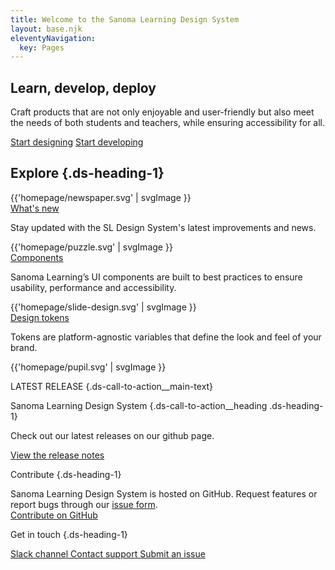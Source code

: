 ```yaml
---
title: Welcome to the Sanoma Learning Design System
layout: base.njk
eleventyNavigation:
  key: Pages
---
```


<div class="ds-homepage-wrapper">
<section class="ds-hero-block">

# Learn, develop, deploy

Craft products that are not only enjoyable and user-friendly but also meet the needs of both students and teachers, while ensuring accessibility for all.

<span>
  <a class="ds-button-cta-negative" href="/categories/getting-started/designers"><sl-icon name="far-pen-ruler"></sl-icon>Start designing</a>
  <a class="ds-button-cta-negative" href="/categories/getting-started/developers"><sl-icon name="far-code"></sl-icon>Start developing</a>
</span>
</section>

<section class="ds-explore">

## Explore {.ds-heading-1}

<div class="ds-explore-wrapper">

<div class="ds-explore__whats-new ds-explore__card">

<div class="ds-explore__card-image">
{{'homepage/newspaper.svg' | svgImage }}
</div>

<div class="ds-heading-2">
<a href="/categories/whats-new/" aria-describedby="whatsNewParagraph">
What's new
</a>
</div>

<p id="whatsNewParagraph">Stay updated with the SL Design System's latest improvements and news.</p>

</div>

<div class="ds-explore__components ds-explore__card">

<div class="ds-explore__card-image">
{{'homepage/puzzle.svg' | svgImage }}
</div>

<div class="ds-heading-2">
<a href="/categories/components/overview/" aria-describedby="componentsParagraph">
Components
</a>
</div>

<p id="componentsParagraph">Sanoma Learning’s UI components are built to best practices to ensure usability, performance and accessibility.</p>

</div>

<div class="ds-explore__design-tokens ds-explore__card">

<div class="ds-explore__card-image">
{{'homepage/slide-design.svg' | svgImage }}
</div>

<div class="ds-heading-2">
<a href="/categories/design-tokens/color" aria-describedby="tokensParagraph">
Design tokens
</a>
</div>

<p id="tokensParagraph">Tokens are platform-agnostic variables that define the look and feel of your brand.</p>

</div>



</div>

</section>

<section class="ds-call-to-action">


{{'homepage/pupil.svg' | svgImage }}


<div class="ds-call-to-action__description">

LATEST RELEASE {.ds-call-to-action__main-text}

Sanoma Learning Design System {.ds-call-to-action__heading .ds-heading-1}

Check out our latest releases on our github page.

<a class="ds-call-to-action__link" href="https://github.com/sl-design-system/components/releases" target="_blank">
  View the release notes 
</a>

</div>

</section>

<section class="ds-contact-block">

<div class="ds-contact-block__contribute">

Contribute {.ds-heading-1}

<div class="ds-contact-block__description">
Sanoma Learning Design System is hosted on GitHub. Request features or report bugs through our <a class="ds-contact-block__description-link" href="https://github.com/sl-design-system/components/issues/new/choose" target="_blank">issue form</a>.
</div>

<a class="ds-contact-block__button" href="https://github.com/sl-design-system/components/blob/main/CONTRIBUTING.md" target="_blank">
<sl-icon name="fab-github"></sl-icon> Contribute on GitHub
</a>

</div>

<div class="ds-contact-block__get-in-touch">

Get in touch {.ds-heading-1}

<a class="ds-contact-block__link ds-contact-block__slack" href="https://sanoma.slack.com/archives/C03SA9HUUA3" target="_blank">
<sl-icon name="fab-slack"></sl-icon> Slack channel
</a>

<a class="ds-contact-block__link ds-contact-block__question" href="mailto:designsystem@sanoma.com">
<sl-icon name="far-messages-question"></sl-icon>
Contact support
</a>

<a class="ds-contact-block__link ds-contact-block__bug" href="https://github.com/sl-design-system/components/issues/new/choose" target="_blank">
<sl-icon name="far-bug"></sl-icon>
Submit an issue
</a>

</div>

</section>
</div>
